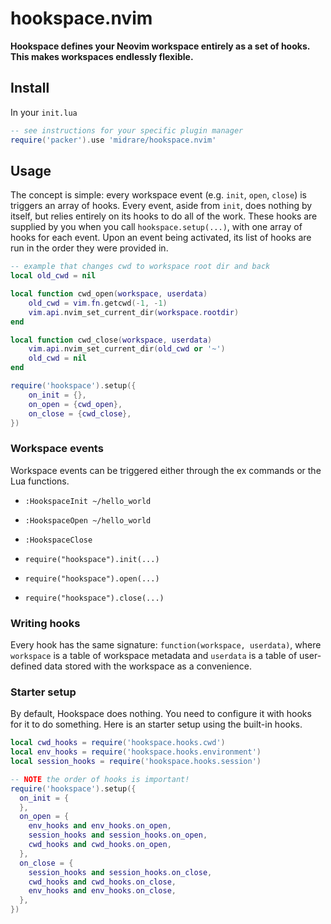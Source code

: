 # hookspace.nvim
**Hookspace defines your Neovim workspace entirely as a set of hooks. This makes workspaces endlessly flexible.**

## Install
In your `init.lua`  

```lua
-- see instructions for your specific plugin manager
require('packer').use 'midrare/hookspace.nvim'
```

## Usage
The concept is simple: every workspace event (e.g. `init`, `open`, `close`) is triggers an array of hooks. Every event, aside from `init`, does nothing by itself, but relies entirely on its hooks to do all of the work. These hooks are supplied by you when you call `hookspace.setup(...)`, with one array of hooks for each event. Upon an event being activated, its list of hooks are run in the order they were provided in.

```lua
-- example that changes cwd to workspace root dir and back
local old_cwd = nil

local function cwd_open(workspace, userdata)
    old_cwd = vim.fn.getcwd(-1, -1)
    vim.api.nvim_set_current_dir(workspace.rootdir)
end

local function cwd_close(workspace, userdata)
    vim.api.nvim_set_current_dir(old_cwd or '~')
    old_cwd = nil
end

require('hookspace').setup({
    on_init = {},
    on_open = {cwd_open},
    on_close = {cwd_close},
})
```

### Workspace events
Workspace events can be triggered either through the ex commands or the Lua functions.

 - `:HookspaceInit ~/hello_world`
 - `:HookspaceOpen ~/hello_world`
 - `:HookspaceClose`

 - `require("hookspace").init(...)`
 - `require("hookspace").open(...)`
 - `require("hookspace").close(...)`

### Writing hooks
Every hook has the same signature: `function(workspace, userdata)`, where `workspace` is a table of workspace metadata and `userdata` is a table of user-defined data stored with the workspace as a convenience.

### Starter setup
By default, Hookspace does nothing. You need to configure it with hooks for it to do something. Here is an starter setup using the built-in hooks.

```lua
local cwd_hooks = require('hookspace.hooks.cwd')
local env_hooks = require('hookspace.hooks.environment')
local session_hooks = require('hookspace.hooks.session')

-- NOTE the order of hooks is important!
require('hookspace').setup({
  on_init = {
  },
  on_open = {
    env_hooks and env_hooks.on_open,
    session_hooks and session_hooks.on_open,
    cwd_hooks and cwd_hooks.on_open,
  },
  on_close = {
    session_hooks and session_hooks.on_close,
    cwd_hooks and cwd_hooks.on_close,
    env_hooks and env_hooks.on_close,
  },
})
```
